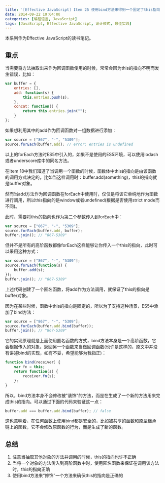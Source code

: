```yaml
---
title: '[Effective JavaScript] Item 25 使用bind方法来得到一个固定了this指向的方法'
date: 2014-09-22 10:04:00
categories: [编程语言, JavaScript]
tags: [JavaScript, Effective JavaScript, 设计模式, 最佳实践]
---
```


本系列作为Effective JavaScript的读书笔记。
 
## 重点 

当需要将方法抽取出来作为回调函数使用的时候，常常会因为this的指向不明而发生错误，比如：

```js
var buffer = {  
    entries: [],  
    add: function(s) {  
        this.entries.push(s);  
    },  
    concat: function() {  
        return this.entries.join("");  
    }  
};  
```

<!-- More -->

如果想利用其中的add作为回调函数对一组数据进行添加：

```js
var source = ["867", "-", "5309"];  
source.forEach(buffer.add); // error: entries is undefined  
```

以上的forEach方法时ES5中引入的，如果不是使用的ES5环境，可以使用lodash或者underscore库中的同名方法。
 
在Item 18中我们知道了当调用一个函数的时候，函数体中this的指向是由该函数的调用方式决定的，比如当这样调用时：buffer.add(something)，this的指向就是buffer对象。
 
然而当add方法作为回调函数在forEach中使用时，仅仅是将该它单纯地作为函数进行调用，所以this指向的是window或者undefined(根据是否使用strict mode而不同)。
 
此时，需要将this的指向也作为第二个参数传入到forEach中：

```js
var source = ["867", "-", "5309"];  
source.forEach(buffer.add, buffer);  
buffer.join(); // "867-5309"  
```

但并不是所有的高阶函数都像forEach这样能够让你传入一个this的指向，此时可以采用这种方式：

```js
var source = ["867", "-", "5309"];  
source.forEach(function(s) {  
    buffer.add(s);  
});  
buffer.join(); // "867-5309"  
```

上述代码创建了一个匿名函数，将add作为方法调用，就保证了this的指向是buffer对象。
 
因为在某些时候，函数中this的指向是固定的，所以为了支持这种场景，ES5中添加了bind方法：

```js
var source = ["867", "-", "5309"];  
source.forEach(buffer.add.bind(buffer));  
buffer.join(); // "867-5309"
```

它的实现原理就是上面使用匿名函数的方式，bind方法本身是一个高阶函数，它会根据传入的对象，返回另一个函数来当做回调函数(也许是这样的，原文中并没有讲述bind的实现，如有不妥，希望能够为我指正)：

```js
function bind(receiver) {  
    var fn = this;  
    return function(s) {  
        receiver.fn(s);  
    };  
}  
```

所以，bind方法本身不会修改被"装饰"的方法，而是在生成了一个新的方法用来完成this的指向。可以通过下面的代码来验证这一点：

```js
buffer.add === buffer.add.bind(buffer); // false  
```

这也意味着，在任何函数上使用bind都是安全的，比如被共享的函数和原型继承链上的函数，它不会修改原函数的行为，而是生成了新的函数。
 
## 总结

1. 注意当抽取其他对象的方法并调用的时候，this的指向也许不正确
2. 当将一个对象的方法传入到高阶函数中时，使用匿名函数来保证在调用该方法时，this的指向正确
3. 使用bind方法来“修饰”一个方法来确保this的指向是正确的
